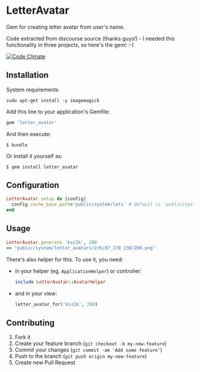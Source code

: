 # LetterAvatar

Gem for creating letter avatar from user's name.

Code extracted from discourse source (thanks guys!) - I needed this functionality in three projects, so here's the gem! :-)

[![Code Climate](https://codeclimate.com/github/ksz2k/letter_avatar/badges/gpa.svg)](https://codeclimate.com/github/ksz2k/letter_avatar)

## Installation

System requirements

    sudo apt-get install -y imagemagick

Add this line to your application's Gemfile:

```ruby
gem 'letter_avatar'
```

And then execute:

    $ bundle

Or install it yourself as:

    $ gem install letter_avatar

## Configuration

```ruby
LetterAvatar.setup do |config|
  config.cache_base_path='public/system/lets' # default is 'public/system'
end
```

## Usage

```ruby
LetterAvatar.generate 'ksz2k', 200
=> "public/system/letter_avatars/2/K/87_178_230/200.png"
```

There's also helper for this. To use it, you need:

* in your helper (eg. `ApplicationHelper`) or controller:

  ```ruby
  include LetterAvatar::AvatarHelper
  ```

* and in your view:

  ```ruby
  letter_avatar_for('ksz2k', 200)
  ```

## Contributing

1. Fork it
2. Create your feature branch (`git checkout -b my-new-feature`)
3. Commit your changes (`git commit -am 'Add some feature'`)
4. Push to the branch (`git push origin my-new-feature`)
5. Create new Pull Request
